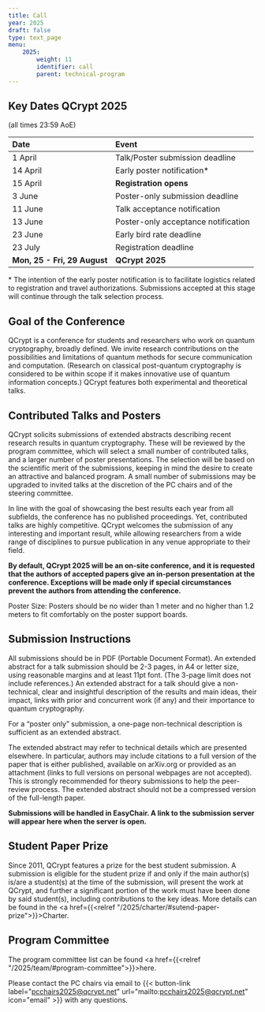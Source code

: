 ```yaml
---
title: Call
year: 2025
draft: false
type: text_page
menu:
    2025:
        weight: 11
        identifier: call
        parent: technical-program
---
```


<!--
## Poster
Our poster is now available! Please <a href="/poster">download and print it yourself!</a>.

<a href="/poster">
  <img height=300 id="dark_bg" src="/images/poster/QCryptPoster.png"/>
</a>
-->
<!--| <strike> April 2025 </strike>| <strong><a href="https://easychair.org/conferences/?conf=qcrypt2025" target="_blank">TALK/POSTER SUBMISSION CLOSING SOON</a></strong>|-->

## Key Dates QCrypt 2025

(all times 23:59 AoE)

<!-- | April                        | **TALK SUBMISSION NOW CLOSED**      | -->

| Date                         | Event                               |
| :--------------------------- | :---------------------------------- |
| 1 April                      | Talk/Poster submission deadline     |
| 14 April                     | Early poster notification\*         |
| 15 April                     | **Registration opens**              |
| 3 June                       | Poster-only submission deadline     |
| 11 June                      | Talk acceptance notification        |
| 13 June                      | Poster-only acceptance notification |
| 23 June                      | Early bird rate deadline            |
| 23 July                      | Registration deadline               |
| **Mon, 25 - Fri, 29 August** | **QCrypt 2025**                     |

\* The intention of the early poster notification is to facilitate logistics related to registration and travel authorizations. Submissions accepted at this stage will continue through the talk selection process.

<!-- **NOTE:** All dates without a specified day of the week are pending. -->

<!--## Call for Rump Session Submissions
Have a breakthrough result or an amusing quantum cryptography anecdote? Share it at the QCrypt 2025 Rump Session! Submit your proposal before the early submission deadline on Tuesday, August 15, 11:30 a.m. to secure your spot. {{< button-link label="Learn More" url="https://2025.qcrypt.net/sessions/rump/" icon="" >}}
-->

<!--
Subscribe to <a href="https://calendar.google.com/calendar/embed?src=4f9rvlunmmrkpih1ibo11goo64%40group.calendar.google.com&ctz=Europe%2FAmsterdam"  target="_blank">our calendar</a> to stay updated about the official dates and events.
-->

## Goal of the Conference

QCrypt is a conference for students and researchers who work on quantum cryptography, broadly defined. We invite research contributions on the possibilities and limitations of quantum methods for secure communication and computation. (Research on classical post-quantum cryptography is considered to be within scope if it makes innovative use of quantum information concepts.) QCrypt features both experimental and theoretical talks.

## Contributed Talks and Posters

QCrypt solicits submissions of extended abstracts describing recent research results in quantum cryptography. These will be reviewed by the program committee, which will select a small number of contributed talks, and a larger number of poster presentations. The selection will be based on the scientific merit of the submissions, keeping in mind the desire to create an attractive and balanced program. A small number of submissions may be upgraded to invited talks at the discretion of the PC chairs and of the steering committee.

In line with the goal of showcasing the best results each year from all subfields, the conference has no published proceedings. Yet, contributed talks are highly competitive. QCrypt welcomes the submission of any interesting and important result, while allowing researchers from a wide range of disciplines to pursue publication in any venue appropriate to their field.

**By default, QCrypt 2025 will be an on-site conference, and it is requested that the authors of accepted papers give an in-person presentation at the conference. Exceptions will be made only if special circumstances prevent the authors from attending the conference.**

Poster Size: Posters should be no wider than 1 meter and no higher than 1.2 meters to fit comfortably on the poster support boards.

## Submission Instructions

All submissions should be in PDF (Portable Document Format). An extended abstract for a talk submission should be 2-3 pages, in A4 or letter size, using reasonable margins and at least 11pt font. (The 3-page limit does not include references.) An extended abstract for a talk should give a non-technical, clear and insightful description of the results and main ideas, their impact, links with prior and concurrent work (if any) and their importance to quantum cryptography.

For a “poster only” submission, a one-page non-technical description is sufficient as an extended abstract.

The extended abstract may refer to technical details which are presented elsewhere. In particular, authors may include citations to a full version of the paper that is either published, available on arXiv.org or provided as an attachment (links to full versions on personal webpages are not accepted). This is strongly recommended for theory submissions to help the peer-review process. The extended abstract should not be a compressed version of the full-length paper.

**Submissions will be handled in EasyChair. A link to the submission server will appear here when the server is open.**

<!-- The submission server will be open soon. -->
<!--**The submission server will  re-open soon for POSTER ONLY submissions.**-->

<!-- **Submissions are now closed. Check your submissions at: <a href="https://easychair.org/conferences/?conf=qcrypt2025" target="_blank">https://easychair.org/conferences/?conf=qcrypt2025</a>** -->

## Student Paper Prize

Since 2011, QCrypt features a prize for the best student submission. A submission is eligible for the student prize if and only if the main author(s) is/are a student(s) at the time of the submission, will present the work at QCrypt, and further a significant portion of the work must have been done by said student(s), including contributions to the key ideas. More details can be found in the <a href={{<relref "/2025/charter/#sutend-paper-prize">}}>Charter</a>.

## Program Committee

The program committee list can be found <a href={{<relref "/2025/team/#program-committee">}}>here</a>.

Please contact the PC chairs via email to {{< button-link label="pcchairs2025@qcrypt.net" url="mailto:pcchairs2025@qcrypt.net" icon="email" >}} with any questions.

<!--
"Poster only" submissions will be accepted after the notification for talks (7th June). For these submissions,  a one-page non-technical PDF is sufficient as the extended abstract.


Extended abstracts should be submitted electronically here using the EasyChair system (if the link doesn’t work, visit https://easychair.org/conferences/?conf=qcrypt2019 directly).
If you are designing a new poster for QCrypt, consider using the following templates:  https://osf.io/8ajqs/
This is simply a suggestion, and if you decide to follow this template, feel free to modify it as you see fit.
-->
